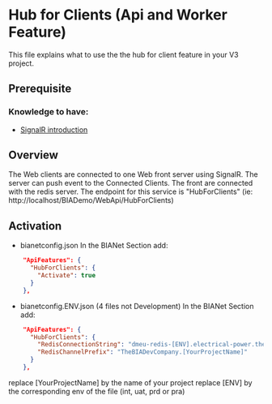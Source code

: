 # Hub for Clients (Api and Worker Feature)
This file explains what to use the the hub for client feature in your V3 project.

## Prerequisite

### Knowledge to have:
* [SignalR introduction](https://docs.microsoft.com/fr-fr/aspnet/signalr/overview/getting-started/introduction-to-signalr)

## Overview
The Web clients are connected to one Web front server using SignalR.
The server can push event to the Connected Clients.
The front are connected with the redis server.
The endpoint for this service is "HubForClients" (ie: http://localhost/BIADemo/WebApi/HubForClients)

## Activation
* bianetconfig.json
In the BIANet Section add:
```Json
    "ApiFeatures": {
      "HubForClients": {
        "Activate": true
      }
    },
```
* bianetconfig.ENV.json (4 files not Development)
In the BIANet Section add:
```Json
    "ApiFeatures": {
      "HubForClients": {
        "RedisConnectionString": "dmeu-redis-[ENV].electrical-power.thebiadevcompany",
        "RedisChannelPrefix": "TheBIADevCompany.[YourProjectName]"
      }
    },
```
replace [YourProjectName] by the name of your project
replace [ENV] by the corresponding env of the file (int, uat, prd or pra)

